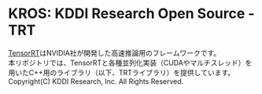# KROS: KDDI Research Open Source - TRT
[TensorRT](https://developer.nvidia.com/tensorrt)はNVIDIA社が開発した高速推論用のフレームワークです。<br>
本リポジトリでは、TensorRTと各種並列化実装（CUDAやマルチスレッド）を用いたC++用のライブラリ（以下、TRTライブラリ）を提供しています。<br>
Copyright(C) KDDI Research, Inc. All Rights Reserved.

